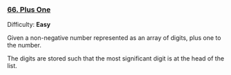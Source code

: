 ### [66\. Plus One](https://leetcode.com/problems/plus-one/)

Difficulty: **Easy**

Given a non-negative number represented as an array of digits, plus one to the number.

The digits are stored such that the most significant digit is at the head of the list.